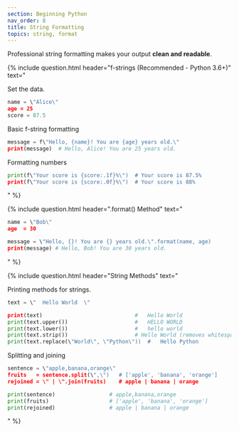 ```yaml
---
section: Beginning Python
nav_order: 8
title: String Formatting
topics: string, format
---
```


Professional string formatting makes your output **clean and readable**.

{% include question.html header="f-strings (Recommended - Python 3.6+)" text="

Set the data.

```python
name = \"Alice\"
age = 25
score = 87.5
```
Basic f-string formatting

```python
message = f\"Hello, {name}! You are {age} years old.\"
print(message)  # Hello, Alice! You are 25 years old.
```

Formatting numbers

```python
print(f\"Your score is {score:.1f}%\")  # Your score is 87.5%
print(f\"Your score is {score:.0f}%\")  # Your score is 88%
```
" %}

{% include question.html header=".format() Method" text="
```python
name = \"Bob\"
age  = 30

message = \"Hello, {}! You are {} years old.\".format(name, age)
print(message) # Hello, Bob! You are 30 years old.
```
" %}

{% include question.html header="String Methods" text="

Printing methods for strings.

```python
text = \"  Hello World  \"

print(text)                             #   Hello World  
print(text.upper())                     #   HELLO WORLD  
print(text.lower())                     #   hello world  
print(text.strip())                     # Hello World (removes whitespace)
print(text.replace(\"World\", \"Python\"))  #   Hello Python  
```

Splitting and joining

```python
sentence = \"apple,banana,orange\"
fruits   = sentence.split(\",\")   # ['apple', 'banana', 'orange']
rejoined = \" | \".join(fruits)    # apple | banana | orange

print(sentence)                 # apple,banana,orange
print(fruits)                   # ['apple', 'banana', 'orange']
print(rejoined)                 # apple | banana | orange
```
" %}
